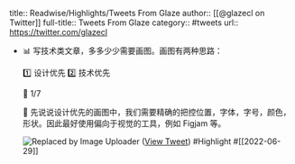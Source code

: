 title:: Readwise/Highlights/Tweets From Glaze
author:: [[@glazecl on Twitter]]
full-title:: Tweets From Glaze
category:: #tweets
url:: https://twitter.com/glazecl

- 📊 写技术类文章，多多少少需要画图。画图有两种思路：
  
  1️⃣ 设计优先
  2️⃣ 技术优先
  
  🧵 1/7
  
  🎨 先说说设计优先的画图中，我们需要精确的把控位置，字体，字号，颜色，形状。因此最好使用偏向于视觉的工具，例如 Figjam 等。 
  
  ![Replaced by Image Uploader](https://vip2.loli.io/2022/08/09/M5CnvsJ1xEPgkVS.png) ([View Tweet](https://twitter.com/glazecl/status/1540902679500787713)) #Highlight #[[2022-06-29]]